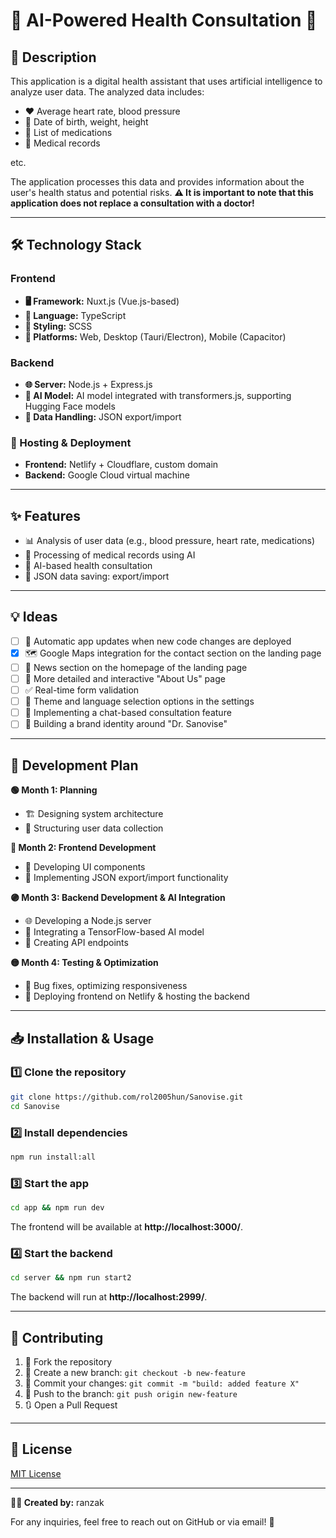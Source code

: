 # 🚀 AI-Powered Health Consultation 🏥

## 📝 Description

This application is a digital health assistant that uses artificial intelligence to analyze user data. The analyzed data includes:
- ❤️ Average heart rate, blood pressure
- 📅 Date of birth, weight, height
- 💊 List of medications
- 📄 Medical records

etc.

The application processes this data and provides information about the user's health status and potential risks. **⚠️ It is important to note that this application does not replace a consultation with a doctor!**

---

## 🛠️ Technology Stack

### **Frontend**
- **🖥️ Framework:** Nuxt.js (Vue.js-based)
- **📝 Language:** TypeScript
- **🎨 Styling:** SCSS
- **📱 Platforms:** Web, Desktop (Tauri/Electron), Mobile (Capacitor)

### **Backend**
- **🌐 Server:** Node.js + Express.js
- **🧠 AI Model:** AI model integrated with transformers.js, supporting Hugging Face models
- **📂 Data Handling:** JSON export/import

### **🚀 Hosting & Deployment**
- **Frontend:** Netlify + Cloudflare, custom domain
- **Backend:** Google Cloud virtual machine

---

## ✨ Features

- 📊 Analysis of user data (e.g., blood pressure, heart rate, medications)
- 🤖 Processing of medical records using AI
- 🏥 AI-based health consultation
- 💾 JSON data saving: export/import

---

## 💡 Ideas

- [ ] 🔄 Automatic app updates when new code changes are deployed
- [x] 🗺️ Google Maps integration for the contact section on the landing page
- [ ] 📰 News section on the homepage of the landing page
- [ ] 📖 More detailed and interactive "About Us" page
- [ ] ✅ Real-time form validation
- [ ] 🎨 Theme and language selection options in the settings
- [ ] 💬 Implementing a chat-based consultation feature
- [ ] 🚀 Building a brand identity around "Dr. Sanovise"

---

## 📅 Development Plan

**🟢 Month 1: Planning**
- 🏗️ Designing system architecture
- 📌 Structuring user data collection

**🔵 Month 2: Frontend Development**
- 🎨 Developing UI components
- 🔄 Implementing JSON export/import functionality

**🟣 Month 3: Backend Development & AI Integration**
- 🌐 Developing a Node.js server
- 🧠 Integrating a TensorFlow-based AI model
- 🔗 Creating API endpoints

**🟡 Month 4: Testing & Optimization**
- 🐞 Bug fixes, optimizing responsiveness
- 🚀 Deploying frontend on Netlify & hosting the backend

---

## 📥 Installation & Usage

### **1️⃣ Clone the repository**
```bash
git clone https://github.com/rol2005hun/Sanovise.git
cd Sanovise
```

### **2️⃣ Install dependencies**
```bash
npm run install:all
```

### **3️⃣ Start the app**
```bash
cd app && npm run dev
```
The frontend will be available at **http://localhost:3000/**.

### **4️⃣ Start the backend**
```bash
cd server && npm run start2
```
The backend will run at **http://localhost:2999/**.

---

## 🤝 Contributing

1. 🍴 Fork the repository
2. 🌿 Create a new branch: `git checkout -b new-feature`
3. 📝 Commit your changes: `git commit -m "build: added feature X"`
4. 🚀 Push to the branch: `git push origin new-feature`
5. 🔃 Open a Pull Request

---

## 📜 License

[MIT License](https://github.com/rol2005hun/Sanovise?tab=MIT-1-ov-file)

---

**👨‍💻 Created by:** ranzak

For any inquiries, feel free to reach out on GitHub or via email! 📩